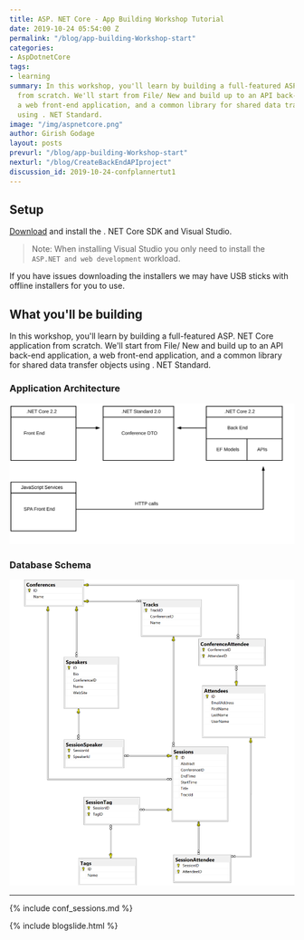 ```yaml
---
title: ASP. NET Core - App Building Workshop Tutorial
date: 2019-10-24 05:54:00 Z
permalink: "/blog/app-building-Workshop-start"
categories:
- AspDotnetCore
tags:
- learning
summary: In this workshop, you'll learn by building a full-featured ASP. NET Core application
  from scratch. We'll start from File/ New and build up to an API back-end application, 
  a web front-end application, and a common library for shared data transfer objects
  using . NET Standard.
image: "/img/aspnetcore.png"
author: Girish Godage
layout: posts
prevurl: "/blog/app-building-Workshop-start"
nexturl: "/blog/CreateBackEndAPIproject"
discussion_id: 2019-10-24-confplannertut1
---
```


## Setup

[Download](https://www.microsoft.com/net/download) and install the . NET Core SDK and Visual Studio.

> Note: When installing Visual Studio you only need to install the `ASP.NET and web development` workload.

If you have issues downloading the installers we may have USB sticks with offline installers for you to use.

## What you'll be building

In this workshop, you'll learn by building a full-featured ASP. NET Core application from scratch. We'll start from File/ New and build up to an API back-end application, a web front-end application, and a common library for shared data transfer objects using . NET Standard.

### Application Architecture

![Architecture Diagram](/img/aspdotnetcore/confplanner/1/ConferencePlannerArchitectureDiagram.svg)

### Database Schema

![Database Schema Diagram](/img/aspdotnetcore/confplanner/1/conference-planner-db-diagram.png)

---
{% include conf_sessions.md %}

{% include blogslide.html %}

